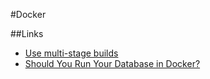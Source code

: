 #Docker

##Links

- [Use multi-stage builds](https://docs.docker.com/develop/develop-images/multistage-build/)
- [Should You Run Your Database in Docker?](https://vsupalov.com/database-in-docker/)